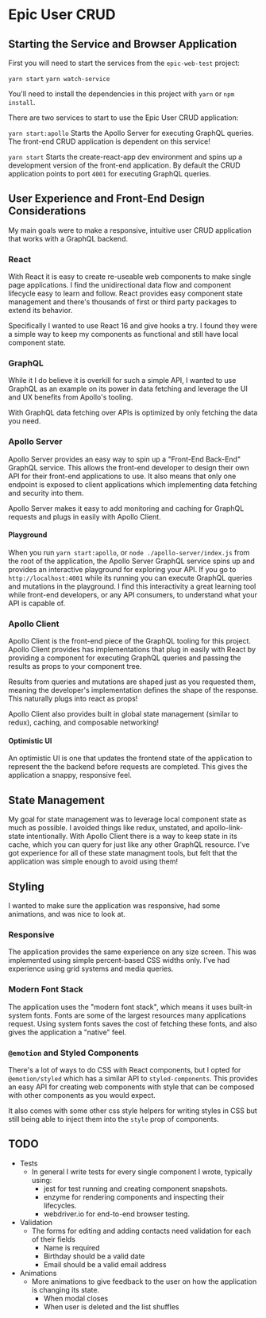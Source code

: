 # Epic User CRUD

## Starting the Service and Browser Application

First you will need to start the services from the `epic-web-test` project:

`yarn start`
`yarn watch-service`

You'll need to install the dependencies in this project with `yarn` or `npm install`.

There are two services to start to use the Epic User CRUD application:

`yarn start:apollo`
Starts the Apollo Server for executing GraphQL queries. The front-end CRUD application is dependent on this service!

`yarn start`
Starts the create-react-app dev environment and spins up a development version of the front-end application. By default the CRUD application points to port `4001` for executing GraphQL queries.

## User Experience and Front-End Design Considerations

My main goals were to make a responsive, intuitive user CRUD application that works with a GraphQL backend.

### React

With React it is easy to create re-useable web components to make single page applications. I find the unidirectional data flow and component lifecycle easy to learn and follow. React provides easy component state management and there's thousands of first or third party packages to extend its behavior.

Specifically I wanted to use React 16 and give hooks a try. I found they were a simple way to keep my components as functional and still have local component state.

### GraphQL

While it I do believe it is overkill for such a simple API, I wanted to use GraphQL as an example on its power in data fetching and leverage the UI and UX benefits from Apollo's tooling.

With GraphQL data fetching over APIs is optimized by only fetching the data you need.

### Apollo Server

Apollo Server provides an easy way to spin up a "Front-End Back-End" GraphQL service. This allows the front-end developer to design their own API for their front-end applications to use. It also means that only one endpoint is exposed to client applications which implementing data fetching and security into them.

Apollo Server makes it easy to add monitoring and caching for GraphQL requests and plugs in easily with Apollo Client.

#### Playground

When you run `yarn start:apollo`, or `node ./apollo-server/index.js` from the root of the application, the Apollo Server GraphQL service spins up and provides an interactive playground for exploring your API. If you go to `http://localhost:4001` while its running you can execute GraphQL queries and mutations in the playground. I find this interactivity a great learning tool while front-end developers, or any API consumers, to understand what your API is capable of.

### Apollo Client

Apollo Client is the front-end piece of the GraphQL tooling for this project. Apollo Client provides has implementations that plug in easily with React by providing a component for executing GraphQL queries and passing the results as props to your component tree.

Results from queries and mutations are shaped just as you requested them, meaning the developer's implementation defines the shape of the response. This naturally plugs into react as props!

Apollo Client also provides built in global state management (similar to redux), caching, and composable networking!

#### Optimistic UI

An optimistic UI is one that updates the frontend state of the application to represent the the backend before requests are completed. This gives the application a snappy, responsive feel.

## State Management

My goal for state management was to leverage local component state as much as possible. I avoided things like redux, unstated, and apollo-link-state intentionally. With Apollo Client there is a way to keep state in its cache, which you can query for just like any other GraphQL resource. I've got experience for all of these state managment tools, but felt that the application was simple enough to avoid using them!

## Styling

I wanted to make sure the application was responsive, had some animations, and was nice to look at.

### Responsive

The application provides the same experience on any size screen. This was implemented using simple percent-based CSS widths only. I've had experience using grid systems and media queries.

### Modern Font Stack

The application uses the "modern font stack", which means it uses built-in system fonts. Fonts are some of the largest resources many applications request. Using system fonts saves the cost of fetching these fonts, and also gives the application a "native" feel.

### `@emotion` and Styled Components

There's a lot of ways to do CSS with React components, but I opted for `@emotion/styled` which has a similar API to `styled-components`. This provides an easy API for creating web components with style that can be composed with other components as you would expect.

It also comes with some other css style helpers for writing styles in CSS but still being able to inject them into the `style` prop of components.

## TODO

- Tests
  - In general I write tests for every single component I wrote, typically using:
    - jest for test running and creating component snapshots.
    - enzyme for rendering components and inspecting their lifecycles.
    - webdriver.io for end-to-end browser testing.
- Validation
  - The forms for editing and adding contacts need validation for each of their fields
    - Name is required
    - Birthday should be a valid date
    - Email should be a valid email address
- Animations
  - More animations to give feedback to the user on how the application is changing its state.
    - When modal closes
    - When user is deleted and the list shuffles
